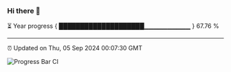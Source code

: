 ### Hi there 👋

⏳ Year progress { ████████████████████▁▁▁▁▁▁▁▁▁▁ } 67.76 %

---

⏰ Updated on Thu, 05 Sep 2024 00:07:30 GMT

![Progress Bar CI](https://github.com/EinsPommes/EinsPommes/blob/main/.github/workflows/main.yml)
